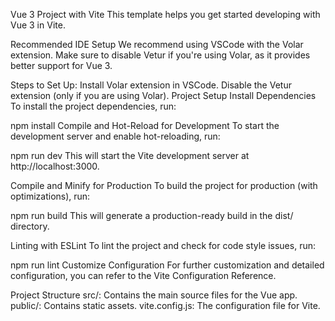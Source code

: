 Vue 3 Project with Vite
This template helps you get started developing with Vue 3 in Vite.

Recommended IDE Setup
We recommend using VSCode with the Volar extension. Make sure to disable Vetur if you're using Volar, as it provides better support for Vue 3.

Steps to Set Up:
Install Volar extension in VSCode.
Disable the Vetur extension (only if you are using Volar).
Project Setup
Install Dependencies
To install the project dependencies, run:

npm install
Compile and Hot-Reload for Development
To start the development server and enable hot-reloading, run:

npm run dev
This will start the Vite development server at http://localhost:3000.

Compile and Minify for Production
To build the project for production (with optimizations), run:

npm run build
This will generate a production-ready build in the dist/ directory.

Linting with ESLint
To lint the project and check for code style issues, run:

npm run lint
Customize Configuration
For further customization and detailed configuration, you can refer to the Vite Configuration Reference.

Project Structure
src/: Contains the main source files for the Vue app.
public/: Contains static assets.
vite.config.js: The configuration file for Vite.
